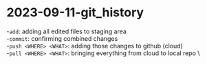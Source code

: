 # 2023-09-11-git_history

-`add`: adding all edited files to staging area \
-`commit`: confirming combined changes \
-`push <WHERE> <WHAT>`: adding those changes to github (cloud) \
-`pull <WHERE> <WHAT>`: bringing everything from cloud to local repo \

